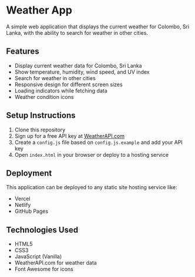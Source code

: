 # Weather App

A simple web application that displays the current weather for Colombo, Sri Lanka, with the ability to search for weather in other cities.

## Features

- Display current weather data for Colombo, Sri Lanka
- Show temperature, humidity, wind speed, and UV index
- Search for weather in other cities
- Responsive design for different screen sizes
- Loading indicators while fetching data
- Weather condition icons

## Setup Instructions

1. Clone this repository
2. Sign up for a free API key at [WeatherAPI.com](https://www.weatherapi.com/)
3. Create a `config.js` file based on `config.js.example` and add your API key
4. Open `index.html` in your browser or deploy to a hosting service

## Deployment

This application can be deployed to any static site hosting service like:
- Vercel
- Netlify
- GitHub Pages

## Technologies Used

- HTML5
- CSS3
- JavaScript (Vanilla)
- WeatherAPI.com for weather data
- Font Awesome for icons